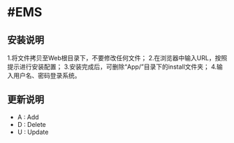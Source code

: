 #EMS
===============

## 安装说明
1.将文件拷贝至Web根目录下，不要修改任何文件；
2.在浏览器中输入URL，按照提示进行安装配置；
3.安装完成后，可删除“App/”目录下的install文件夹；
4.输入用户名、密码登录系统。

## 更新说明
+ A : Add
+ D : Delete
+ U : Update
